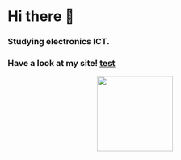 # Hi there 👋

### Studying electronics ICT.
### Have a look at my site! <a href="https://axelvanherle.github.io/axelvanherle/" target="_blank">test</a>

<div id="header" align="center">
  <img src="https://media.giphy.com/media/7NoNw4pMNTvgc/giphy.gif" width="150"/>
</div>
